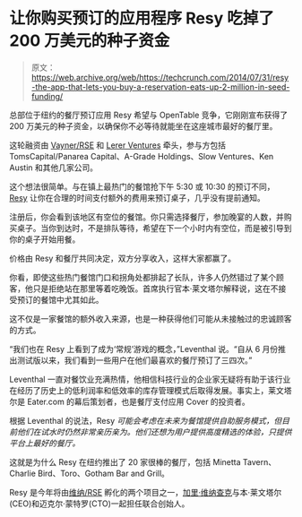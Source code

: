 # 让你购买预订的应用程序 Resy 吃掉了 200 万美元的种子资金 

> 原文：<https://web.archive.org/web/https://techcrunch.com/2014/07/31/resy-the-app-that-lets-you-buy-a-reservation-eats-up-2-million-in-seed-funding/>

总部位于纽约的餐厅预订应用 Resy 希望与 OpenTable 竞争，它刚刚宣布获得了 200 万美元的种子资金，以确保你不必等待就能坐在这座城市最好的餐厅里。

这轮融资由 [Vayner/RSE](https://web.archive.org/web/20221209041307/http://www.crunchbase.com/organization/vayner-rse) 和 [Lerer Ventures](https://web.archive.org/web/20221209041307/http://www.crunchbase.com/organization/lerer-ventures) 牵头，参与方包括 TomsCapital/Panarea Capital、A-Grade Holdings、Slow Ventures、Ken Austin 和其他几家公司。

这个想法很简单。与在镇上最热门的餐馆抢下午 5:30 或 10:30 的预订不同， [Resy](https://web.archive.org/web/20221209041307/http://www.crunchbase.com/organization/resy-network) 让你在合理的时间支付额外的费用来预订桌子，几乎没有提前通知。

注册后，你会看到该地区有空位的餐馆。你只需选择餐厅，参加晚宴的人数，并购买桌子。当你到达时，不是排队等待，希望在下一个小时内有空位，而是被引导到你的桌子开始用餐。

价格由 Resy 和餐厅共同决定，双方分享收入，这样大家都赢了。

你看，即使这些热门餐馆门口和拐角处都排起了长队，许多人仍然错过了某个顾客，他只是拒绝站在那里等着吃晚饭。首席执行官本·莱文塔尔解释说，这在不接受预订的餐馆中尤其如此。

这不仅是一家餐馆的额外收入来源，也是一种获得他们可能从未接触过的忠诚顾客的方式。

“我们也在 Resy 上看到了成为‘常规’游戏的概念，”Leventhal 说。“自从 6 月份推出测试版以来，我们看到一些用户在他们最喜欢的餐厅预订了三四次。”

Leventhal 一直对餐饮业充满热情，他相信科技行业的企业家无疑将有助于该行业在经历了历史上的低利润率和低效率的库存管理模式后取得发展。事实上，莱文塔尔是 Eater.com 的幕后策划者，也是餐厅支付应用 Cover 的投资者。

根据 Leventhal 的说法，Resy *可能会考虑在未来为餐馆提供自助服务模式，但目前他们在试水时仍然非常亲历亲为。他们还想为用户提供高度精选的体验，只提供平台上最好的餐厅。*

这就是为什么 Resy 在纽约推出了 20 家很棒的餐厅，包括 Minetta Tavern、Charlie Bird、Toro、Gotham Bar and Grill。

Resy 是今年将由[维纳/RSE](https://web.archive.org/web/20221209041307/http://www.crunchbase.com/organization/vayner-rse) 孵化的两个项目之一，[加里·维纳查克](https://web.archive.org/web/20221209041307/http://www.crunchbase.com/person/gary-vaynerchuk)与本·莱文塔尔(CEO)和迈克尔·蒙特罗(CTO)一起担任联合创始人。